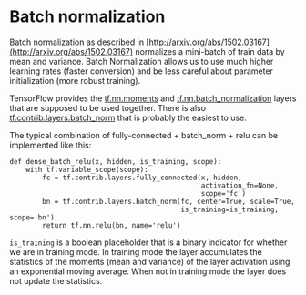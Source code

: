 # Batch normalization

Batch normalization as described in [http://arxiv.org/abs/1502.03167](http://arxiv.org/abs/1502.03167) normalizes 
a mini-batch of train data by mean and variance. Batch Normalization allows us to use much higher learning rates 
(faster conversion) and be less careful about parameter initialization (more robust training).

TensorFlow provides the [tf.nn.moments](https://www.tensorflow.org/api_docs/python/tf/nn/moments) and 
[tf.nn.batch_normalization](https://www.tensorflow.org/api_docs/python/tf/nn/batch_normalization) layers that are
supposed to be used together. There is also [tf.contrib.layers.batch_norm](https://www.tensorflow.org/api_docs/python/tf/contrib/layers/batch_norm)
that is probably the easiest to use.

The typical combination of fully-connected + batch_norm + relu can be implemented like this:

    def dense_batch_relu(x, hidden, is_training, scope):
        with tf.variable_scope(scope):
            fc = tf.contrib.layers.fully_connected(x, hidden, 
                                                   activation_fn=None,
                                                   scope='fc')
            bn = tf.contrib.layers.batch_norm(fc, center=True, scale=True, 
                                              is_training=is_training, scope='bn')
            return tf.nn.relu(bn, name='relu')

`is_training` is a boolean placeholder that is a binary indicator for whether we are in training mode. In training 
mode the layer accumulates the statistics of the moments (mean and variance) of the layer activation using an 
exponential moving average. When not in training mode the layer does not update the statistics.